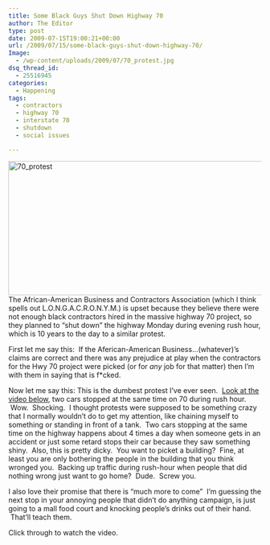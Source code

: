 ```yaml
---
title: Some Black Guys Shut Down Highway 70
author: The Editor
type: post
date: 2009-07-15T19:00:21+00:00
url: /2009/07/15/some-black-guys-shut-down-highway-70/
Image:
  - /wp-content/uploads/2009/07/70_protest.jpg
dsq_thread_id:
  - 25516945
categories:
  - Happening
tags:
  - contractors
  - highway 70
  - interstate 70
  - shutdown
  - social issues

---
```

[<img class="aligncenter size-full wp-image-913" title="70_protest" src="http://punchingkitty.com/wp-content/uploads/2009/07/70_protest.jpg" alt="70_protest" width="585" height="267" srcset="http://media.punchingkitty.com/wordpress/2009/07/70_protest.jpg 585w, http://media.punchingkitty.com/wordpress/2009/07/70_protest-300x136.jpg 300w" sizes="(max-width: 585px) 100vw, 585px" />][1]The African-American Business and Contractors Association (which I think spells out L.O.N.G.A.C.R.O.N.Y.M.) is upset because they believe there were not enough black contractors hired in the massive highway 70 project, so they planned to &#8220;shut down&#8221; the highway Monday during evening rush hour, which is 10 years to the day to a similar protest.

First let me say this:  If the Aferican-American Business&#8230;(whatever)&#8217;s claims are correct and there was any prejudice at play when the contractors for the Hwy 70 project were picked (or for _any_ job for that matter) then I&#8217;m with them in saying that is f*cked.

Now let me say this: This is the dumbest protest I&#8217;ve ever seen.  [Look at the video below][2], two cars stopped at the same time on 70 during rush hour.  Wow.  Shocking.  I thought protests were supposed to be something crazy that I normally wouldn&#8217;t do to get my attention, like chaining myself to something or standing in front of a tank.  Two cars stopping at the same time on the highway happens about 4 times a day when someone gets in an accident or just some retard stops their car because they saw something shiny.  Also, this is pretty dicky.  You want to picket a building?  Fine, at least you are only bothering the people in the building that you think wronged you.  Backing up traffic during rush-hour when people that did nothing wrong just want to go home?  Dude.  Screw you.

I also love their promise that there is &#8220;much more to come&#8221;  I&#8217;m guessing the next stop in your annoying people that didn&#8217;t do anything campaign, is just going to a mall food court and knocking people&#8217;s drinks out of their hand.  That&#8217;ll teach them.

Click through to watch the video.

<!--more-->

 [1]: http://punchingkitty.com/wp-content/uploads/2009/07/70_protest.jpg
 [2]: http://punchingkitty.com/2009/07/15/some-black-guys-shut-down-highway-70